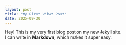 ```yaml
---
layout: post
title: "My First Vibez Post"
date: 2025-09-30
---
```


Hey! This is my very first blog post on my new Jekyll site.  
I can write in **Markdown**, which makes it super easy.
